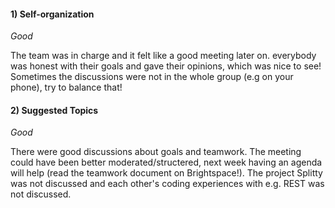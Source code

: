 #### 1) Self-organization
_Good_

The team was in charge and it felt like a good meeting later on. everybody was honest with their goals and gave their opinions, which was nice to see! Sometimes the discussions were not in the whole group (e.g on your phone), try to balance that!


#### 2) Suggested Topics
_Good_

There were good discussions about goals and teamwork. The meeting could have been better moderated/structered, next week having an agenda will help (read the teamwork document on Brightspace!). The project Splitty was not discussed and each other's coding experiences with e.g. REST was not discussed.
